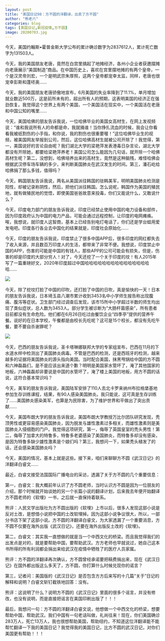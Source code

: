 ```yaml
---
layout: post
title: "美国日记98：方不圆的洋翻译，出卖了方不圆"
author: "熊老六"
categories: blog
tags: [美国日记,新冠疫情,方不圆]
image: 20200703.jpg
---
```

​​今天，美国约翰斯•霍普金斯大学公布的累计确诊数字为2837612人，累计死亡数字为131503人。

今天，我的美国朋友老唐，竟然在白宫里搞起了地摊经济，各州小企业者获邀摆摊向老唐展示“美国制造”商品。在中国历史上，喜欢在宫里摆地摊的有两个皇帝，一个是汉灵帝刘宏，一个是明武宗朱厚照，这两个皇帝都宠幸太监，同样，老唐也很宠幸彭斯和蓬呸奥……

今天，我的美国朋友老唐骄傲地宣布，6月美国的失业率降到了11.1%，单月增加就业数近500万，这是前所未有的，超出所有人的预期，这表明美国的经济正在强劲恢复。我觉得这个世界上有两个美国，一个美国活在现实中，一个美国活在老唐和中国公知的嘴里……

今天，美国哈佛的朋友告诉我说，一位哈佛毕业的美国女高材生，在网上发视频说：“谁和我说所有人的命都是命，我就捅谁！当你挣扎流血的时候，我会让你看看我被纸割伤的小手指，和你说，我的割伤也很重要喔！”这位哈佛毕业生的视频，被美国网友举报到公司，然后，这位哈佛高材生就被公司开除了！我觉得，第一，美国说好的言论自由呢？我们湖北大学的梁艳萍发表港毒日杂言论，湖北大学都没有开除她，都要给梁艳萍养老！美国公司怎么能因为几句话，就开除一个哈佛高材生呢？第二，没想到，哈佛培养出来的高材生，竟然是这种脑残，难怪哈佛会根据武汉停车场车辆的多少，来判断美国肺炎在武汉发生的时间。第三，潘石屹给哈佛捐了那么多钱，值得吗？

今天，韩国朋友告诉我说，两名从美国派往韩国的驻韩美军，明明美国肺炎检测是阳性，却被记录称阴性，然后，把他们派往韩国。怎么说呢，韩国作为美国的殖民地，就有做殖民地的觉悟，即使美国爸爸故意来投毒，你们又能说什么，又敢说什么？

今天，印度电力部门的朋友告诉我说，印度已经禁止使用中国的电力设备和部件，因为印度政府认为中国的电力产品，可能会通过远程控制，让印度的电网瘫痪。唉，我想说，就印度人这智商，基本上已经告别电灯电话了，你们还是学台蛙用爱发电吧。印度各行各业去中国化的结果就是，印度社会原始化……

今天，印度的朋友告诉我说，印度禁止了很多中国APP后，很多印度的网红都失去了收入来源，并且数百万印度人的生活，都带来了非常不便。我想说，印度禁止中国的APP，伤害的可能是中国的有钱人，那些APP的公司可能会有损失，但是，伤害的却是印度的大部分穷人！对了，今天还挖了一个关于印度的坟！有人2015年写了一篇重磅好文，2020年印度超过中国哈哈哈哈哈哈哈哈哈哈哈哈哈哈哈哈……

![]({{site.url}}/assets/img/eacedf04ly1gge76l2vgmj20j613uwsq.jpg)  

今天，除了挖坟打脸了中国的印吹，还打脸了中国的日吹，真是愉快的一天！日本的朋友告诉我说，日本埼玉县八潮市累计收到3453名中小学师生报告称出现腹痛、腹泻等症状。卫生部门经过调查后发现，该市15所中小学超过半数的师生均出现了类似症状，总人数为3453人。部分学生被诊断为“大肠杆菌感染”，所有患者目前都没有生命危险。他们都在6月26日吃过由餐饮企业“四季亭”提供的营养午餐。说好的在日本学校，午餐都是由校长先吃呢？这可是15个校长，都没有先吃午餐，要不要自杀谢罪呢？

![]({{site.url}}/assets/img/eacedf04ly1gge771sl0kj20iq0d2796.jpg)  

今天，巴西的朋友告诉我说，圣卡塔琳娜联邦大学的专家组宣布，巴西在11月的下水道水样中检测出了美国肺炎病毒。不管是巴西的检测，还是西班牙的检测，越来越多的证据将美国肺炎的源头指向美国。当时配合美国，抹黑甩锅给中国的方不圆和六神磊磊们，是不是应该出来道个歉？明明是美国家水管坏了，淹了其他国家的地板，六神磊磊却非要说是中国的水管坏了，淹了楼上美国的地板，用方不圆的话说，这符合基本常识吗？

今天，美军的朋友告诉我说，美国陆军安排了110人去北卡罗来纳州布拉格堡基地参加生存训练课程，结果，有90人感染美国肺炎。我只能说，这可真是生存训练了……美国肺炎感染美军，也算是为民除害，为了维护世界和平做出了突出贡献……

今天，美国布朗大学的朋友告诉我说，美国布朗大学教授万比尔团队研究发现，秃顶男性或更容易感染美国肺炎，因为脱发与雄性激素过多相关，而雄性激素则是美国肺炎入侵细胞的门户。我觉得这项研究，第一，侮辱了英国皇室的秃头男性！第二，侮辱了加拿大的特鲁多，特鲁多老婆感染了美国肺炎，而特鲁多却没有感染，是因为特鲁多缺少雄性激素是个娘们吗？第三，我想问一下，如果秃头植发了的话，还会感染美国肺炎吗？

今天，美国的情况，基本上就是这些。接下来，咱们来聊聊方不圆《武汉日记》的洋翻译白睿文……

最近，白睿文接受法国国际广播电台的采访，透漏了关于方不圆的几个重要信息：

第一，白睿文：我大概前年认识了方不圆老师，当时认识方不圆是因为一位朋友的介绍，那个时候就开始谈她的另一个长篇小说的翻译计划，后来我去年便开始翻译方不圆老师的《软埋》一书，之后就一直保持着联系。

熊评：人民文学出版社为方不圆出版的《软埋》上市以后，很多人发现这部小说是反对土改，是想借小说把中国的土改软埋掉。因为这部小说争议很大，所以，一部分书店下架了这部小说。方不圆的洋翻译白睿文，为大家透漏了一个重要消息，方不圆不仅要在海外出版《武汉日记》，还要在海外出版反土改的《软埋》。

第二，白睿文：其实我一直想做的就是当一个中西文化的桥梁。而且我觉得我们的出发点是对的，就是要帮助中国，要帮助武汉。方方老师也早就说过，她自己这本书所得的所有利润都会捐出来给武汉在疫情中牺牲了的医疗人员家属。

熊评：方不圆的洋翻译再次确认，方不圆曾经承诺要把稿费捐出来，现在《武汉日记》在国外都出版这么多天了，方不圆，你打算什么时候兑现你的诺言？

第三，记者问：美国版的《武汉日记》是否包含方方后来写的十几篇“关于”日记的解释和说明？白睿文斩钉截铁地回答：没有。

熊评：这说明了什么？说明方不圆的《武汉日记》里面的很多个谣言，并没有修改，也没有说明，而是直接把谣言在美国印刷出版了！！！

最后，我想问一句：方不圆的洋翻译白睿文说，他想做一个中西文化的桥梁，想要帮助中国，帮助武汉。我们中国有一句老话叫做，礼尚往来！现在，你们美国确诊283万人，死亡13万人，我也很想帮助美国，帮助纽约，不知道这位洋翻译能不能帮忙翻译一下我的美国日记？我觉得我的美国日记，比方不圆的武汉日记，对你们美国更有帮助！！！​​​​